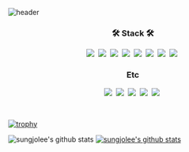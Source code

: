 ![header](https://capsule-render.vercel.app/api?type=waving&color=auto&customColorList=19&height=300&section=header&text=Lee%20Sung%20Jo&fontSize=70)
<br>
<h3 align="center">🛠 Stack 🛠</h3>

<p align="center">
  <img src="https://img.shields.io/badge/HTML5-E34F26?style=flat-square&logo=HTML5&logoColor=white"/></a>&nbsp 
  <img src="https://img.shields.io/badge/Javascript-ffb13b?style=flat-square&logo=javascript&logoColor=white"/></a>&nbsp 
  <img src="https://img.shields.io/badge/TypeScript-3178C6?style=flat-square&logo=TypeScript&logoColor=white"/></a>&nbsp 
  <img src="https://img.shields.io/badge/CSS3-1572B6?style=flat-square&logo=css3&logoColor=white"/></a>&nbsp 
  <img src="https://img.shields.io/badge/SCSS-CC6699?style=flat-square&logo=Sass&logoColor=white"/></a>&nbsp 
  <img src="https://img.shields.io/badge/Python-3776AB?style=flat-square&logo=Python&logoColor=white"/></a>&nbsp 
  <img src="https://img.shields.io/badge/React-61DAFB?style=flat-square&logo=React&logoColor=black"/></a>&nbsp 
  <img src="https://img.shields.io/badge/Redux-764ABC?style=flat-square&logo=Redux&logoColor=white"/></a>&nbsp 

  <br>
</p>

<h3 align="center"> Etc </h3>
<p align="center">
  <img src="https://img.shields.io/badge/GitHub-181717?style=flat-square&logo=GitHub&logoColor=white"/></a>&nbsp 
  <img src="https://img.shields.io/badge/Git-F05032?style=flat-square&logo=Git&logoColor=white"/></a>&nbsp 
  <img src="https://img.shields.io/badge/GitLab-FC6D26?style=flat-square&logo=GitLab&logoColor=white"/></a>&nbsp 
  <img src="https://img.shields.io/badge/Jira-0052CC?style=flat-square&logo=Jira&logoColor=white"/></a>&nbsp 
  <img src="https://img.shields.io/badge/Figma-F24E1E?style=flat-square&logo=Figma&logoColor=white"/></a>&nbsp 
  <br>
</p>

<br>

[![trophy](https://github-profile-trophy.vercel.app/?username=sungjolee)](https://github.com/ryo-ma/github-profile-trophy)



![sungjolee's github stats](https://github-readme-stats.vercel.app/api?username=sungjolee&show_icons=true)
[![sungjolee's github stats](https://github-readme-stats.vercel.app/api/top-langs/?username=sungjolee&show_icons=true&hide_border=true&title_color=004386&icon_color=004386&layout=compact)](https://github.com/sungjolee)
<br>



<!--
**sungjolee/sungjolee** is a ✨ _special_ ✨ repository because its `README.md` (this file) appears on your GitHub profile.

### Hi there 👋

Here are some ideas to get you started:

- 🔭 I’m currently working on ...
- 🌱 I’m currently learning ...
- 👯 I’m looking to collaborate on ...
- 🤔 I’m looking for help with ...
- 💬 Ask me about ...
- 📫 How to reach me: ...
- 😄 Pronouns: ...
- ⚡ Fun fact: ...
-->

